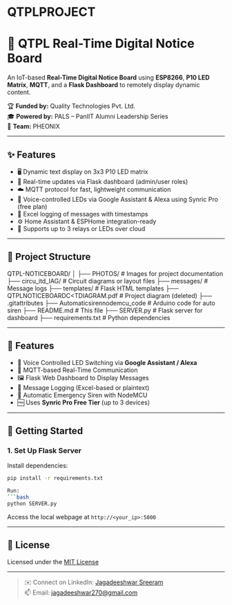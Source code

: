 # QTPLPROJECT
 # 📡 QTPL Real-Time Digital Notice Board

An IoT-based **Real-Time Digital Notice Board** using **ESP8266**, **P10 LED Matrix**, **MQTT**, and a **Flask Dashboard** to remotely display dynamic content.

🏆 **Funded by:** Quality Technologies Pvt. Ltd.  
🎓 **Powered by:** PALS – PanIIT Alumni Leadership Series  
📍 **Team:** PHEONIX


---

## ✨ Features

- 🖥️ Dynamic text display on 3x3 P10 LED matrix
- 🔁 Real-time updates via Flask dashboard (admin/user roles)
- ☁️ MQTT protocol for fast, lightweight communication
- 🧠 Voice-controlled LEDs via Google Assistant & Alexa using Synric Pro (free plan)
- 🧾 Excel logging of messages with timestamps
- ⚙️ Home Assistant & ESPHome integration-ready
- 🔌 Supports up to 3 relays or LEDs over cloud

---

## 📁 Project Structure
QTPL-NOTICEBOARD/
│
├── PHOTOS/ # Images for project documentation
├── circu_itd_IAG/ # Circuit diagrams or layout files
├── messages/ # Message logs
├── templates/ # Flask HTML templates
├── QTPLNOTlCEBOARDC<TDIAGRAM.pdf # Project diagram (deleted)
├── .gitattributes
├── Automaticsirennodemcu_code # Arduino code for auto siren
├── README.md # This file
├── SERVER.py # Flask server for dashboard
├── requirements.txt # Python dependencies

---

## 🔧 Features

- 📢 Voice Controlled LED Switching via **Google Assistant / Alexa**
- 🔁 MQTT-based Real-Time Communication
- 🖼️ Flask Web Dashboard to Display Messages
- 🧾 Message Logging (Excel-based or plaintext)
- 🔔 Automatic Emergency Siren with NodeMCU
- 🆓 Uses **Synric Pro Free Tier** (up to 3 devices)

---

## 🚀 Getting Started

### 1. Set Up Flask Server

Install dependencies:
```bash
pip install -r requirements.txt

Run:
```bash
python SERVER.py
```

Access the local webpage at `http://<your_ip>:5000`

---
## 📄 License

Licensed under the [MIT License](LICENSE)

---

> ✉️ Connect on LinkedIn: [Jagadeeshwar Sreeram](https://linkedin.com/in/jagadeeshwar-sreeram)  
> 📫 Email: jagadeeshwar270@gmail.com


